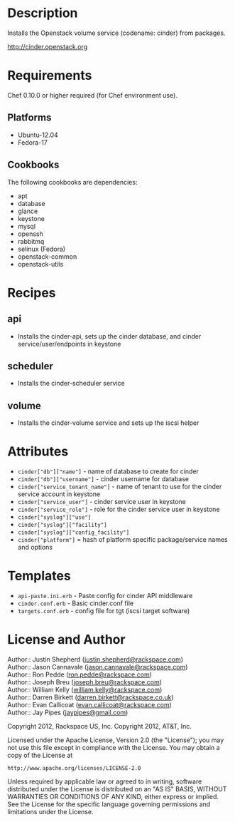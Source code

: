 Description
===========

Installs the Openstack volume service (codename: cinder) from packages.

http://cinder.openstack.org

Requirements
============

Chef 0.10.0 or higher required (for Chef environment use).

Platforms
--------

* Ubuntu-12.04
* Fedora-17

Cookbooks
---------

The following cookbooks are dependencies:

* apt
* database
* glance
* keystone
* mysql
* openssh
* rabbitmq
* selinux (Fedora)
* openstack-common
* openstack-utils

Recipes
=======

api
----
- Installs the cinder-api, sets up the cinder database,
 and cinder service/user/endpoints in keystone

scheduler
----
- Installs the cinder-scheduler service

volume
----
- Installs the cinder-volume service and sets up the iscsi helper


Attributes
==========

* `cinder["db"]["name"]` - name of database to create for cinder
* `cinder["db"]["username"]` - cinder username for database
* `cinder["service_tenant_name"]` - name of tenant to use for the cinder service account in keystone
* `cinder["service_user"]` - cinder service user in keystone
* `cinder["service_role"]` - role for the cinder service user in keystone
* `cinder["syslog"]["use"]`
* `cinder["syslog"]["facility"]`
* `cinder["syslog"]["config_facility"]`
* `cinder["platform"]` = hash of platform specific package/service names and options

Templates
=====
* `api-paste.ini.erb` - Paste config for cinder API middleware
* `cinder.conf.erb` - Basic cinder.conf file
* `targets.conf.erb` - config file for tgt (iscsi target software)

License and Author
==================

Author:: Justin Shepherd (<justin.shepherd@rackspace.com>)  
Author:: Jason Cannavale (<jason.cannavale@rackspace.com>)  
Author:: Ron Pedde (<ron.pedde@rackspace.com>)  
Author:: Joseph Breu (<joseph.breu@rackspace.com>)  
Author:: William Kelly (<william.kelly@rackspace.com>)  
Author:: Darren Birkett (<darren.birkett@rackspace.co.uk>)  
Author:: Evan Callicoat (<evan.callicoat@rackspace.com>)  
Author:: Jay Pipes (<jaypipes@gmail.com>)  

Copyright 2012, Rackspace US, Inc.
Copyright 2012, AT&T, Inc.

Licensed under the Apache License, Version 2.0 (the "License");
you may not use this file except in compliance with the License.
You may obtain a copy of the License at

    http://www.apache.org/licenses/LICENSE-2.0

Unless required by applicable law or agreed to in writing, software
distributed under the License is distributed on an "AS IS" BASIS,
WITHOUT WARRANTIES OR CONDITIONS OF ANY KIND, either express or implied.
See the License for the specific language governing permissions and
limitations under the License.
